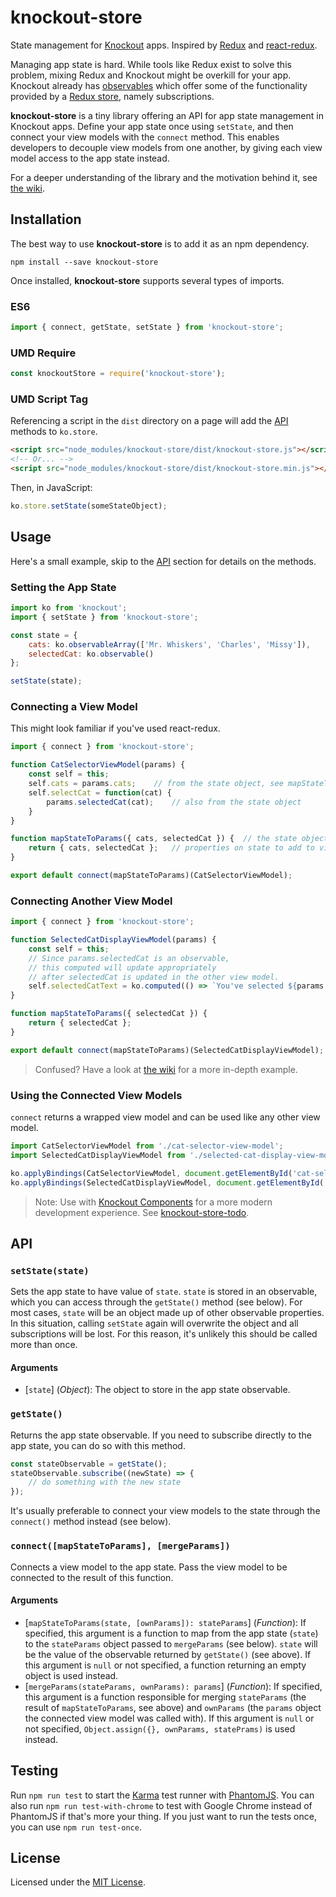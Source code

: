# knockout-store
State management for [Knockout](http://knockoutjs.com/) apps.
Inspired by [Redux](http://redux.js.org/)
and [react-redux](https://github.com/reactjs/react-redux).

Managing app state is hard. While tools like Redux exist to solve this problem,
mixing Redux and Knockout might be overkill for your app.
Knockout already has [observables](http://knockoutjs.com/documentation/observables.html)
which offer some of the functionality provided by a [Redux store](http://redux.js.org/docs/api/Store.html),
namely subscriptions.

**knockout-store** is a tiny library offering an API for app state management in Knockout apps.
Define your app state once using `setState`,
and then connect your view models with the `connect` method.
This enables developers to decouple view models from one another,
by giving each view model access to the app state instead.

For a deeper understanding of the library and the motivation behind it,
see [the wiki](https://github.com/Spreetail/knockout-store/wiki).

## Installation
The best way to use **knockout-store** is to add it as an npm dependency.
```
npm install --save knockout-store
```

Once installed, **knockout-store** supports several types of imports.

### ES6
```javascript
import { connect, getState, setState } from 'knockout-store';
```

### UMD Require
```javascript
const knockoutStore = require('knockout-store');
```

### UMD Script Tag
Referencing a script in the `dist` directory on a page will add the [API](#api) methods to `ko.store`.
```html
<script src="node_modules/knockout-store/dist/knockout-store.js"></script>
<!-- Or... -->
<script src="node_modules/knockout-store/dist/knockout-store.min.js"></script>
```

Then, in JavaScript:
```javascript
ko.store.setState(someStateObject);
```

## Usage
Here's a small example, skip to the [API](#api) section for details on the methods.

### Setting the App State
```javascript
import ko from 'knockout';
import { setState } from 'knockout-store';

const state = {
    cats: ko.observableArray(['Mr. Whiskers', 'Charles', 'Missy']),
    selectedCat: ko.observable()
};

setState(state);
```

### Connecting a View Model
This might look familiar if you've used react-redux.
```javascript
import { connect } from 'knockout-store';

function CatSelectorViewModel(params) {
    const self = this;
    self.cats = params.cats;    // from the state object, see mapStateToParams below
    self.selectCat = function(cat) {
        params.selectedCat(cat);    // also from the state object
    }
}

function mapStateToParams({ cats, selectedCat }) {  // the state object
    return { cats, selectedCat };   // properties on state to add to view model's params
}

export default connect(mapStateToParams)(CatSelectorViewModel);
```

### Connecting Another View Model
```javascript
import { connect } from 'knockout-store';

function SelectedCatDisplayViewModel(params) {
    const self = this;
    // Since params.selectedCat is an observable,
    // this computed will update appropriately
    // after selectedCat is updated in the other view model.
    self.selectedCatText = ko.computed(() => `You've selected ${params.selectedCat()}!`));
}

function mapStateToParams({ selectedCat }) {
    return { selectedCat };
}

export default connect(mapStateToParams)(SelectedCatDisplayViewModel);
```
> Confused? Have a look at [the wiki](https://github.com/Spreetail/knockout-store/wiki)
for a more in-depth example.

### Using the Connected View Models
`connect` returns a wrapped view model and can be used like any other view model.
```javascript
import CatSelectorViewModel from './cat-selector-view-model';
import SelectedCatDisplayViewModel from './selected-cat-display-view-model';

ko.applyBindings(CatSelectorViewModel, document.getElementById('cat-selector'));
ko.applyBindings(SelectedCatDisplayViewModel, document.getElementById('selected-cat-display'));
```

> Note: Use with [Knockout Components](http://knockoutjs.com/documentation/component-overview.html)
for a more modern development experience.
See [knockout-store-todo](https://github.com/Spreetail/knockout-store-todo).

## API
### `setState(state)`
Sets the app state to have value of `state`.
`state` is stored in an observable, which you can access through the `getState()` method (see below).
For most cases, `state` will be an object made up of other observable properties.
In this situation, calling `setState` again will overwrite the object and all subscriptions will be lost.
For this reason, it's unlikely this should be called more than once.

#### Arguments
- [`state`] (_Object_): The object to store in the app state observable.

### `getState()`
Returns the app state observable.
If you need to subscribe directly to the app state, you can do so with this method.
```javascript
const stateObservable = getState();
stateObservable.subscribe((newState) => {
    // do something with the new state
});
```

It's usually preferable to connect your view models to the state through the `connect()` method instead (see below).

### `connect([mapStateToParams], [mergeParams])`
Connects a view model to the app state.
Pass the view model to be connected to the result of this function.

#### Arguments
 - [`mapStateToParams(state, [ownParams]): stateParams`] (_Function_):
 If specified, this argument is a function to map from the app state (`state`) to the `stateParams` object passed to `mergeParams` (see below). `state` will be the value of the observable returned by `getState()` (see above).
 If this argument is `null` or not specified, a function returning an empty object is used instead.
 - [`mergeParams(stateParams, ownParams): params`] (_Function_):
 If specified, this argument is a function responsible for merging `stateParams` (the result of `mapStateToParams`, see above) and `ownParams` (the `params` object the connected view model was called with).
 If this argument is `null` or not specified, `Object.assign({}, ownParams, statePrams)` is used instead.

## Testing
Run `npm run test` to start the [Karma](https://karma-runner.github.io/1.0/index.html)
test runner with [PhantomJS](http://phantomjs.org/).
You can also run `npm run test-with-chrome` to test with Google Chrome instead of PhantomJS if that's more your thing.
If you just want to run the tests once, you can use `npm run test-once`.

## License
Licensed under the [MIT License](https://opensource.org/licenses/MIT).
